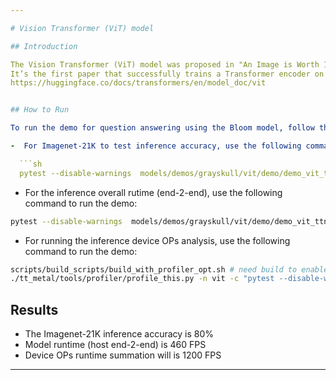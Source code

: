 ```yaml
---

# Vision Transformer (ViT) model

## Introduction

The Vision Transformer (ViT) model was proposed in "An Image is Worth 16x16 Words, Transformers for Image Recognition at Scale".
It’s the first paper that successfully trains a Transformer encoder on ImageNet, attaining very good results compared to familiar convolutional architectures.
https://huggingface.co/docs/transformers/en/model_doc/vit


## How to Run

To run the demo for question answering using the Bloom model, follow these instructions:

-  For Imagenet-21K to test inference accuracy, use the following command to run the demo:

  ```sh
  pytest --disable-warnings  models/demos/grayskull/vit/demo/demo_vit_ttnn_imagenet_inference.py
  ```

-  For the inference overall rutime (end-2-end), use the following command to run the demo:

  ```sh
  pytest --disable-warnings  models/demos/grayskull/vit/demo/demo_vit_ttnn_inference_throughput.py
  ```

-  For running the inference device OPs analysis, use the following command to run the demo:

  ```sh
scripts/build_scripts/build_with_profiler_opt.sh # need build to enable the profiler
./tt_metal/tools/profiler/profile_this.py -n vit -c "pytest --disable-warnings  models/demos/grayskull/vit/demo/demo_vit_ttnn_inference_device_OPs.py"
  ```



## Results

- The Imagenet-21K inference accuracy is 80%
- Model runtime (host end-2-end) is 460 FPS
- Device OPs runtime summation will is 1200 FPS

---
```

